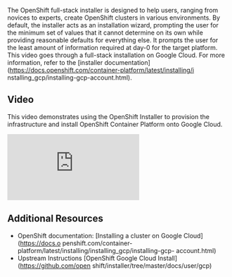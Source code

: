 The OpenShift full-stack installer is designed to help users, ranging from
novices to experts, create OpenShift clusters in various environments. By
default, the installer acts as an installation wizard, prompting the user for
the minimum set of values that it cannot determine on its own while providing
reasonable defaults for everything else. It prompts the user for the least
amount of information required at day-0 for the target platform. This video
goes through a full-stack installation on Google Cloud. For more information,
refer to the [installer
documentation](https://docs.openshift.com/container-platform/latest/installing/i
nstalling_gcp/installing-gcp-account.html).

## Video

This video demonstrates using the OpenShift Installer to provision the
infrastructure and install OpenShift Container Platform onto Google Cloud.

<div class="video">
    <iframe 
        src="https://www.youtube.com/embed/v17Taqza3ZU" 
        frameborder="0" 
        allowfullscreen
    >
    </iframe>
</div>

## Additional Resources

* OpenShift documentation: [Installing a cluster on Google Cloud](https://docs.o
penshift.com/container-platform/latest/installing/installing_gcp/installing-gcp-
account.html)
* Upstream Instructions [OpenShift Google Cloud Install](https://github.com/open
shift/installer/tree/master/docs/user/gcp)
